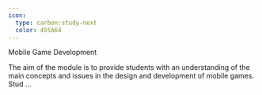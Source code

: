 ```yaml
---
icon:
  type: carbon:study-next
  color: 455A64
---
```

Mobile Game Development

The aim of the module is to provide students with an understanding of the main concepts and issues in the design and development of mobile games. Stud ... 
